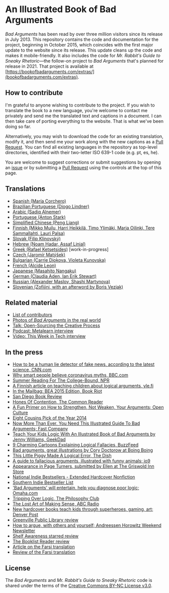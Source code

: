 # An Illustrated Book of Bad Arguments

_Bad Arguments_ has been read by over three million visitors since its release in July 2013. This repository contains the code and documentation for the project, beginning in October 2015, which coincides with the first major update to the website since its release. This update cleans up the code and makes it mobile-friendly. It also includes the code for _Mr. Rabbit's Guide to Sneaky Rhetoric_—the follow-on project to _Bad Arguments_ that's planned for release in 2021. That project is available at [https://bookofbadarguments.com/extras/](bookofbadarguments.com/extras).

## How to contribute

I'm grateful to anyone wishing to contribute to the project. If you wish to translate the book to a new language, you're welcome to contact me privately and send me the translated text and captions in a document. I can then take care of porting everything to the website. That is what we've been doing so far.

Alternatively, you may wish to download the code for an existing translation, modify it, and then send me your work along with the new captions as a [Pull Request](https://help.github.com/articles/using-pull-requests/). You can find all existing languages in the repository as top-level directories, identified with their two-letter ISO 639-1 code (e.g. pt, es, he).

You are welcome to suggest corrections or submit suggestions by opening an [issue](https://github.com/almossawi/badarguments/issues) or by submitting a [Pull Request](https://github.com/almossawi/badarguments/pulls) using the controls at the top of this page.

## Translations

* [Spanish (María Corchero)](es)
* [Brazilian Portuguese (Diogo Lindner)](pt-br)
* [Arabic (Sadiq Alnemer)](ar)
* [Portuguese (Anton Stark)](pt)
* [Simplified Chinese (Peng Liang)](zh-cn)
* [Finnish (Mikko Muilu, Harri Heikkilä, Timo Ylimäki, Marja Oilinki, Tere Sammallahti, Lauri Palsa)](fi)
* [Slovak (Filip Klinovský)](sk)
* [Hebrew (Noam Hadar, Assaf Linial)](he)
* [Greek (Rafael Ketsetsides)](gr) [work-in-progress]
* [Czech (Jaromír Matýšek)](cz)
* [Bulgarian (Carrie Djokova, Violeta Kunovska)](bg)
* [French (Alcide Leon)](fr)
* [Japanese (Masahito Nangaku)](jp)
* [German (Claudia Aden, Ian Erik Stewart)](de)
* [Russian (Alexander Maslov, Shashi Martynova)](ru)
* [Slovenian (Zofijini, with an afterword by Boris Vezjak)](si)

## Related material
* [List of contributors](https://github.com/almossawi/badarguments/wiki/Contributors)
* [Photos of _Bad Arguments_ in the real world](https://github.com/almossawi/badarguments/wiki/Photos)
* [Talk: Open-Sourcing the Creative Process](http://almossawi.com/open-sourcing-the-creative-process/)
* [Podcast: Metalearn interview](http://www.metalearn.net/podcasts/ml98-ali-almossawi)
* [Video: This Week in Tech interview](http://www.twit.tv/tri/306)

## In the press

* [How to be a human lie detector of fake news, according to the latest science, CNN.com](https://www.cnn.com/2019/09/16/health/human-lie-detector-fake-news-wellness/index.html)
* [Why smart people believe coronavirus myths, BBC.com](https://www.bbc.com/future/article/20200406-why-smart-people-believe-coronavirus-myths)
* [Summer Reading For The College-Bound, NPR](https://www.npr.org/sections/ed/2017/06/30/534458892/the-books-college-kids-are-reading-this-summer)
* [A Finnish article on teaching children about logical arguments, yle.fi](https://yle.fi/uutiset/3-10994266)
* [In the Mailbag: BEA 2015 Edition, Book Riot](https://www.youtube.com/watch?v=hvindvG0AbA#t=7m53s)
* [San Diego Book Review](http://www.sandiegobookreview.com/an-illustrated-book-of-bad-arguments/)
* [Hones Of Contention, The Common Reader](http://commonreader.wustl.edu/c/hones-of-contention/)
* [A Fun Primer on How to Strengthen, Not Weaken, Your Arguments; Open Culture](http://www.openculture.com/2015/04/an-illustrated-book-of-bad-arguments.html)
* [Eight Cousins Pick of the Year 2014](http://www.eightcousins.com/book/9781615192250)
* [Now More Than Ever, You Need This Illustrated Guide To Bad Arguments; Fast Company](http://www.fastcocreate.com/3019063/now-more-than-ever-you-need-this-illustrated-guide-to-bad-arguments-faulty-logic-and-silly-r)
* [Teach Your Kids Logic With An Illustrated Book of Bad Arguments by Jenny Williams, GeekDad](http://geekdad.com/2013/09/teach-kids-logic-illustrated-book-bad-arguments/)
* [9 Charming Cartoons Explaining Logical Fallacies, BuzzFeed](http://www.buzzfeed.com/kevintang/charming-cartoons-that-debunk-your-bs-arguments)
* [Bad arguments, great illustrations by Cory Doctorow at Boing Boing](https://boingboing.net/2014/03/21/bad-arguments-great-illustrat.html)
* [This Little Piggy Made A Logical Error, The Dish](http://dish.andrewsullivan.com/2013/09/09/this-little-piggy-made-a-logical-error/)
* [A guide to fallacious arguments, illustrated with funny animals; io9](http://io9.com/a-guide-to-fallacious-arguments-illustrated-with-funny-1273276162)
* [Appearance in Page Turners, submitted by Ellen at The Griswold Inn Store](http://www.easthavencourier.com/article/20141119/ENT03/141119799/1129/pageturners)
* [National Indie Bestsellers - Extended Hardcover Nonfiction](http://www.bookweb.org/national-indie-bestsellers_extended-hardcover-nonfiction/2014-09-25%2000%3A00%3A00)
* [Southern Indie Bestseller List](http://www.authorsroundthesouth.com/bestsellers/8951-southern-indie-bestseller-list-september-28-2014)
* ['Bad Arguments' will entertain, help you diagnose poor logic; Omaha.com](http://www.omaha.com/living/book-review-bad-arguments-will-entertain-help-you-diagnose-poor/article_2114b88b-8398-53c9-97e3-25105fd16a41.html)
* [Tripping Over Logic, The Philosophy Club](http://thephilosophyclub.com.au/2014/03/01/bad-arguments-book-review/)
* [The Lost Art of Making Sense, ABC Radio](http://www.abc.net.au/radionational/programs/drive/the-lost-art-of-making-sense/5919286)
* [New hardcover books teach kids through superheroes, gaming, art; Denver Post](http://blogs.denverpost.com/nerd/2014/09/23/nerd-books-for-kids/3124/)
* [Greenville Public Library review](http://gplreads.tumblr.com/post/131019934269/an-illustrated-book-of-bad-arguments-by-ali)
* [How to argue, with others and yourself; Andreessen Horowitz Weekend Newsletter](http://us7.campaign-archive2.com/?u=35c671b34bb404149166bf755&id=278fbd99ab)
* [Shelf Awareness starred review](http://www.shelf-awareness.com/readers-issue.html?issue=326#m5772)
* [The Booklist Reader review](http://www.booklistreader.com/2016/07/29/bookends-childrens-literature/bad-arguments-learning-the-lost-art-of-making-sense/)
* [Article on the Farsi translation](http://www.ibna.ir/fa/longint/294364/%D8%AC%D8%A7%DB%8C-%D8%AA%D9%81%DA%A9%D8%B1-%D9%86%D9%82%D8%A7%D8%AF%D8%A7%D9%86%D9%87-%DA%A9%D8%AA%D8%A7%D8%A8-%D9%87%D8%A7%DB%8C-%D8%AF%D8%B1%D8%B3%DB%8C-%D8%AE%D8%A7%D9%84%DB%8C-%D8%B3%D8%AA-%D9%85%D8%B9%D8%B1%D9%81%DB%8C-%D9%85%D9%81%D9%87%D9%88%D9%85-19-%D9%85%D8%BA%D8%A7%D9%84%D8%B7%D9%87-%D9%86%D9%88%D8%AC%D9%88%D8%A7%D9%86%D8%A7%D9%86)
* [Review of the Farsi translation](https://vinesh.ir/%d9%87%d9%86%d8%b1-%d8%ad%d8%b1%d9%81-%d8%ad%d8%b3%d8%a7%d8%a8-%d8%b2%d8%af%d9%86/)

## License

The _Bad Arguments_ and _Mr. Rabbit's Guide to Sneaky Rhetoric_ code is shared under the terms of the [Creative Commons BY-NC License v3.0](https://creativecommons.org/licenses/by-nc/3.0/).
